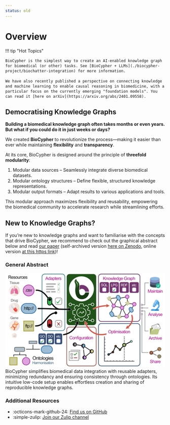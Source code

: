 ```yaml
---
status: old
---
```


# Overview

!!! tip "Hot Topics"

    BioCypher is the simplest way to create an AI-enabled knowledge graph for biomedical (or other) tasks. See [BioCypher + LLMs](./biocypher-project/biochatter-integration) for more information.

    We have also recently published a perspective on connecting knowledge and machine learning to enable causal reasoning in biomedicine, with a particular focus on the currently emerging "foundation models". You can read it [here on arXiv](https://arxiv.org/abs/2401.09558).

## Democratising Knowledge Graphs

**Building a biomedical knowledge graph often takes months or even years. But what if you could do it in just weeks or days?**

We created **BioCypher** to revolutionize the process—making it easier than ever while maintaining **flexibility** and **transparency**.

At its core, BioCypher is designed around the principle of **threefold modularity**:

1. Modular data sources – Seamlessly integrate diverse biomedical datasets.
2. Modular ontology structures – Define flexible, structured knowledge representations.
3. Modular output formats – Adapt results to various applications and tools.

This modular approach maximizes flexibility and reusability, empowering the biomedical community to accelerate research while streamlining efforts.

## New to Knowledge Graphs?

If you’re new to knowledge graphs and want to familiarise with the concepts that drive BioCypher, we recommend to check out the graphical abstract below and read [our paper](https://www.nature.com/articles/s41587-023-01848-y) (self-archived version [here on Zenodo](https://zenodo.org/records/10320714), online version [at this https link](https://biocypher.github.io/biocypher-paper/))!

### General Abstract

![graphical-abstract-biocypher.png](./assets/img/graphical-abstract-biocypher.png)
BioCypher simplifies biomedical data integration with reusable adapters, minimizing redundancy and ensuring consistency through ontologies. Its intuitive low-code setup enables effortless creation and sharing of reproducible knowledge graphs.

### Additional Resources

- :octicons-mark-github-24: [Find us on GitHub](https://github.com/biocypher/biocypher)
- :simple-zulip: [Join our Zulip channel](https://biocypher.zulipchat.com/)
